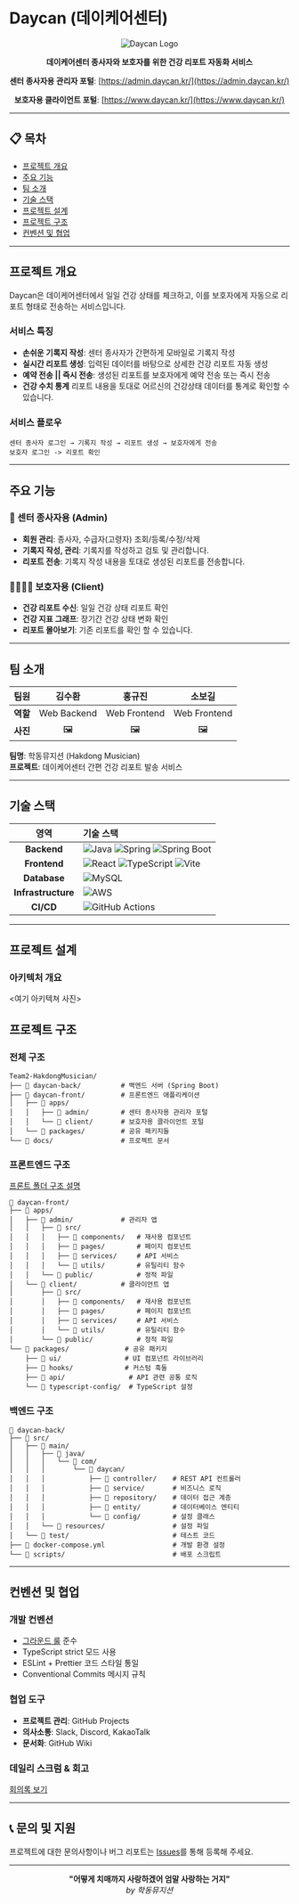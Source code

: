 # Daycan (데이케어센터)

<div align="center">

![Daycan Logo](https://github.com/user-attachments/assets/36e55169-e5da-4680-bc1a-1cad9a74eb9e)

**데이케어센터 종사자와 보호자를 위한 건강 리포트 자동화 서비스**

**센터 종사자용 관리자 포털**: [https://admin.daycan.kr/](https://admin.daycan.kr/)

**보호자용 클라이언트 포털**: [https://www.daycan.kr/](https://www.daycan.kr/)

</div>

---

## 📋 목차

- [프로젝트 개요](#프로젝트-개요)
- [주요 기능](#주요-기능)
- [팀 소개](#팀-소개)
- [기술 스택](#기술-스택)
- [프로젝트 설계](#프로젝트-설계)
- [프로젝트 구조](#프로젝트-구조)
- [컨벤션 및 협업](#컨벤션-및-협업)

---

## 프로젝트 개요

Daycan은 데이케어센터에서 일일 건강 상태를 체크하고, 이를 보호자에게 자동으로 리포트 형태로 전송하는 서비스입니다.

### 서비스 특징

- **손쉬운 기록지 작성**: 센터 종사자가 간편하게 모바일로 기록지 작성
- **실시간 리포트 생성**: 입력된 데이터를 바탕으로 상세한 건강 리포트 자동 생성
- **예약 전송 || 즉시 전송**: 생성된 리포트를 보호자에게 예약 전송 또는 즉시 전송
- **건강 수치 통계** 리포트 내용을 토대로 어르신의 건강상태 데이터를 통계로 확인할 수 있습니다.

### 서비스 플로우

```
센터 종사자 로그인 → 기록지 작성 → 리포트 생성 → 보호자에게 전송
보호자 로그인 -> 리포트 확인
```

---

## 주요 기능

### 🏥 센터 종사자용 (Admin)

- **회원 관리**: 종사자, 수급자(고령자) 조회/등록/수정/삭제
- **기록지 작성, 관리**: 기록지를 작성하고 검토 및 관리합니다.
- **리포트 전송**: 기록지 작성 내용을 토대로 생성된 리포트를 전송합니다.

### 👨‍👩‍👧‍👦 보호자용 (Client)

- **건강 리포트 수신**: 일일 건강 상태 리포트 확인
- **건강 지표 그래프**: 장기간 건강 상태 변화 확인
- **리포트 몰아보기**: 기존 리포트를 확인 할 수 있습니다.

---

## 팀 소개

<div align="center">

|   팀원   |   김수환    |    홍규진    |    소보길    |
| :------: | :---------: | :----------: | :----------: |
| **역할** | Web Backend | Web Frontend | Web Frontend |
| **사진** |     🖼️      |      🖼️      |      🖼️      |

</div>

**팀명**: 학동뮤지션 (Hakdong Musician)  
**프로젝트**: 데이케어센터 간편 건강 리포트 발송 서비스

---

## 기술 스택

<div align="center">

|        영역        | 기술 스택                                                                                                                                                                                                                                                                                                                     |
| :----------------: | :---------------------------------------------------------------------------------------------------------------------------------------------------------------------------------------------------------------------------------------------------------------------------------------------------------------------------- |
|    **Backend**     | ![Java](https://img.shields.io/badge/Java-ED8B00?style=for-the-badge&logo=openjdk&logoColor=white) ![Spring](https://img.shields.io/badge/Spring-6DB33F?style=for-the-badge&logo=spring&logoColor=white) ![Spring Boot](https://img.shields.io/badge/Spring_Boot-6DB33F?style=for-the-badge&logo=spring-boot&logoColor=white) |
|    **Frontend**    | ![React](https://img.shields.io/badge/React-20232A?style=for-the-badge&logo=react&logoColor=61DAFB) ![TypeScript](https://img.shields.io/badge/TypeScript-007ACC?style=for-the-badge&logo=typescript&logoColor=white) ![Vite](https://img.shields.io/badge/Vite-646CFF?style=for-the-badge&logo=vite&logoColor=white)         |
|    **Database**    | ![MySQL](https://img.shields.io/badge/MySQL-4479A1?style=for-the-badge&logo=mysql&logoColor=white)                                                                                                                                                                                                                            |
| **Infrastructure** | ![AWS](https://img.shields.io/badge/AWS-FF9900?style=for-the-badge&logo=amazonaws&logoColor=white)                                                                                                                                                                                                                            |
|     **CI/CD**      | ![GitHub Actions](https://img.shields.io/badge/GitHub_Actions-2088FF?style=for-the-badge&logo=github-actions&logoColor=white)                                                                                                                                                                                                 |

</div>

---

## 프로젝트 설계

### 아키텍처 개요

<여기 아키텍쳐 사진>

## 프로젝트 구조

### 전체 구조

```
Team2-HakdongMusician/
├── 📁 daycan-back/          # 백엔드 서버 (Spring Boot)
├── 📁 daycan-front/         # 프론트엔드 애플리케이션
│   ├── 📁 apps/
│   │   ├── 📁 admin/        # 센터 종사자용 관리자 포털
│   │   └── 📁 client/       # 보호자용 클라이언트 포털
│   └── 📁 packages/         # 공유 패키지들
└── 📁 docs/                 # 프로젝트 문서
```

### 프론트엔드 구조

[프론트 폴더 구조 설명](https://github.com/softeerbootcamp-6th/Team2-HakdongMusician/wiki/%5BFE%5D-%ED%8F%B4%EB%8D%94%EA%B5%AC%EC%A1%B0)

```
📁 daycan-front/
├── 📁 apps/
│   ├── 📁 admin/            # 관리자 앱
│   │   ├── 📁 src/
│   │   │   ├── 📁 components/   # 재사용 컴포넌트
│   │   │   ├── 📁 pages/        # 페이지 컴포넌트
│   │   │   ├── 📁 services/     # API 서비스
│   │   │   └── 📁 utils/        # 유틸리티 함수
│   │   └── 📁 public/           # 정적 파일
│   └── 📁 client/           # 클라이언트 앱
│       ├── 📁 src/
│       │   ├── 📁 components/   # 재사용 컴포넌트
│       │   ├── 📁 pages/        # 페이지 컴포넌트
│       │   ├── 📁 services/     # API 서비스
│       │   └── 📁 utils/        # 유틸리티 함수
│       └── 📁 public/           # 정적 파일
└── 📁 packages/              # 공유 패키지
    ├── 📁 ui/                # UI 컴포넌트 라이브러리
    ├── 📁 hooks/             # 커스텀 훅들
    ├── 📁 api/                # API 관련 공통 로직
    └── 📁 typescript-config/  # TypeScript 설정
```

### 백엔드 구조

```
📁 daycan-back/
├── 📁 src/
│   ├── 📁 main/
│   │   ├── 📁 java/
│   │   │   └── 📁 com/
│   │   │       └── 📁 daycan/
│   │   │           ├── 📁 controller/    # REST API 컨트롤러
│   │   │           ├── 📁 service/       # 비즈니스 로직
│   │   │           ├── 📁 repository/    # 데이터 접근 계층
│   │   │           ├── 📁 entity/        # 데이터베이스 엔티티
│   │   │           └── 📁 config/        # 설정 클래스
│   │   └── 📁 resources/                 # 설정 파일
│   └── 📁 test/                          # 테스트 코드
├── 📁 docker-compose.yml                 # 개발 환경 설정
└── 📁 scripts/                           # 배포 스크립트
```

---

## 컨벤션 및 협업

### 개발 컨벤션

- [그라운드 룰](https://github.com/softeerbootcamp-6th/Team2-HakdongMusician/wiki/RULE) 준수
- TypeScript strict 모드 사용
- ESLint + Prettier 코드 스타일 통일
- Conventional Commits 메시지 규칙

### 협업 도구

- **프로젝트 관리**: GitHub Projects
- **의사소통**: Slack, Discord, KakaoTalk
- **문서화**: GitHub Wiki

### 데일리 스크럼 & 회고

[회의록 보기](https://github.com/softeerbootcamp-6th/Team2-HakdongMusician/wiki/%ED%9A%8C%EC%9D%98%EB%A1%9D)

---

## 📞 문의 및 지원

프로젝트에 대한 문의사항이나 버그 리포트는 [Issues](https://github.com/softeerbootcamp-6th/Team2-HakdongMusician/issues)를 통해 등록해 주세요.

---

<div align="center">

**"어떻게 치매까지 사랑하겠어 엄말 사랑하는 거지"**  
_by 학동뮤지션_

</div>
